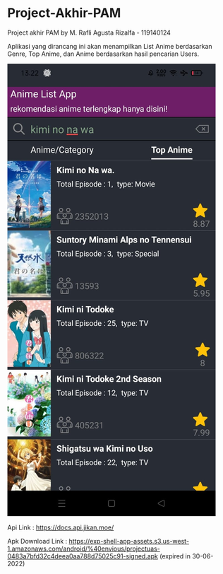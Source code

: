 # Project-Akhir-PAM
 Project akhir PAM by M. Rafli Agusta Rizalfa - 119140124
 
 Aplikasi yang dirancang ini akan menampilkan List Anime berdasarkan Genre, Top Anime, dan Anime berdasarkan hasil pencarian Users.
 
 ![screenshot](https://github.com/EnvRfli/Project-Akhir-PAM/blob/main/2c23e5a4-c09c-4b29-880a-c2f3e3077c4e.jpg)
 
 Api Link          : https://docs.api.jikan.moe/
 
 Apk Download Link : https://exp-shell-app-assets.s3.us-west-1.amazonaws.com/android/%40envious/projectuas-0483a7bfd32c4deea0aa788d75025c91-signed.apk
                     (expired in 30-06-2022)

